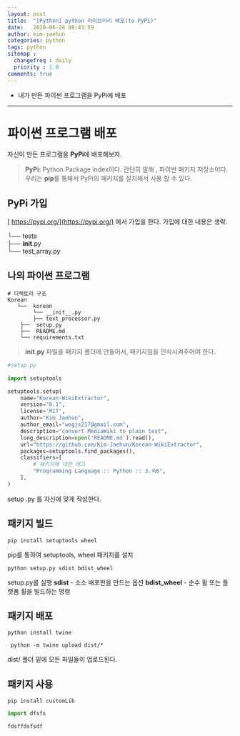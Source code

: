 ```yaml
---
layout: post
title:  "[Python] python 라이브러리 배포(to PyPi)"
date:   2020-06-24 08:43:59
author: kim-jaehun
categories: python
tags: python
sitemap :
  changefreq : daily
  priority : 1.0
comments: true
---
```


- 내가 만든 파이썬 프로그램을 PyPi에 배포

---

# 파이썬 프로그램 배포

자신이 만든 프로그램을 **PyPi**에 배포해보자.

> **PyPi:**  Python Package index이다. 간단히 말해 , 파이썬 패키지 저장소이다.
> 우리는 **pip**를 통해서 PyPi의 패키지를 설치해서 사용 할 수 있다.



## PyPi  가입

[ https://pypi.org/](https://pypi.org/) 에서 가입을 한다.
가입에 대한 내용은 생략.

└── tests  
 ├── __init__.py  
 └── test_array.py

##  나의 파이썬 프로그램 

    # 디렉토리 구조
    Korean
	   └──  korean
		    └── __init__.py
			├── text_processor.py
	    ├──  setup.py
	    ├──  README.md
	    └── requirements.txt
    

> **__init__.py**  파일을 패키지 폴더에 만들어서, 패키지임을 인식시켜주어야 한다.

```python
#setup.py
    
import setuptools

setuptools.setup(
	name="Korean-WikiExtractor",
	version="0.1",
	license='MIT',
	author="Kim Jaehun",
	author_email="wogjs217@gmail.com",
	description="convert MediaWiki to plain text",
	long_description=open('README.md').read(),
	url="https://github.com/Kim-Jaehun/Korean-WikiExtractor",
	packages=setuptools.find_packages(),
	classifiers=[
	    # 패키지에 대한 태그
	    "Programming Language :: Python :: 3.속6",
	],
)
```
setup .py 를 자신에 맞게 작성한다. 

##   패키지 빌드
```
pip install setuptools wheel
```
pip를 통하여 setuptools, wheel 패키지를 설치
```
python setup.py sdist bdist_wheel
```
setup.py를 실행
**sdist** - 소소 배포판을 만드는 옵션
**bdist_wheel** - 순수 휠 또는 플랫폼 휠을 빌드하는 명령

##  패키지 배포
```
python install twine
```
```
 python -m twine upload dist/* 
```
dist/ 폴더 밑에 모든 파일들이 업로드된다.

##  패키지 사용
```
pip install customLib
```
```python
import dfsfs

fdsffdsfsdf
```





<!--stackedit_data:
eyJoaXN0b3J5IjpbODI5MjI2NywtMTU4MTY5MTcxMV19
-->